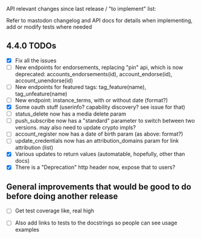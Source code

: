 API relevant changes since last release / "to implement" list:

Refer to mastodon changelog and API docs for details when implementing, add or modify tests where needed

4.4.0 TODOs
-----------
* [x] Fix all the issues
* [ ] New endpoints for endorsements, replacing "pin" api, which is now deprecated: accounts_endorsements(id), account_endorse(id), account_unendorse(id)
* [ ] New endpoints for featured tags: tag_feature(name), tag_unfeature(name)
* [ ] New endpoint: instance_terms, with or without date (format?)
* [x] Some oauth stuff (userinfo? capability discovery? see issue for that)
* [ ] status_delete now has a media delete param
* [ ] push_subscribe now has a "standard" parameter to switch between two versions. may also need to update crypto impls?
* [ ] account_register now has a date of birth param (as above: format?)
* [ ] update_credentials now has an attribution_domains param for link attribution (list)
* [x] Various updates to return values (automatable, hopefully, other than docs)
* [x] There is a "Deprecation" http header now, expose that to users?

General improvements that would be good to do before doing another release
--------------------------------------------------------------------------
* [ ] Get test coverage like, real high

* [ ] Also add links to tests to the docstrings so people can see usage examples

